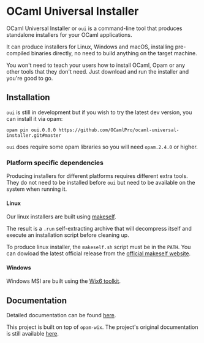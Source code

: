 # OCaml Universal Installer

OCaml Universal Installer or `oui` is a command-line tool that produces
standalone installers for your OCaml applications.

It can produce installers for Linux, Windows and macOS, installing pre-compiled
binaries directly, no need to build anything on the target machine.

You won't need to teach your users how to install OCaml, Opam or any other
tools that they don't need. Just download and run the installer and you're good
to go.

## Installation

`oui` is still in development but if you wish to try the latest dev version, you
can install it via opam:
```
opam pin oui.0.0.0 https://github.com/OCamlPro/ocaml-universal-installer.git#master
```

`oui` does require some opam libraries so you will need `opam.2.4.0` or higher.

### Platform specific dependencies

Producing installers for different platforms requires different extra tools.
They do not need to be installed before `oui` but need to be available on the
system when running it.

#### Linux

Our linux installers are built using [makeself](https://makeself.io/).

The result is a `.run` self-extracting archive that will decompress itself
and execute an installation script before cleaning up.

To produce linux installer, the `makeself.sh` script must be in the `PATH`.
You can dowload the latest official release from the
[official makeself website](https://makeself.io/).

#### Windows

Windows MSI are built using the [Wix6 toolkit](https://wixtoolset.org/).

## Documentation

Detailed documentation can be found [here](doc/README.md).

This project is built on top of `opam-wix`. The project's original documentation
is still available [here](doc/opam-wix.md).
